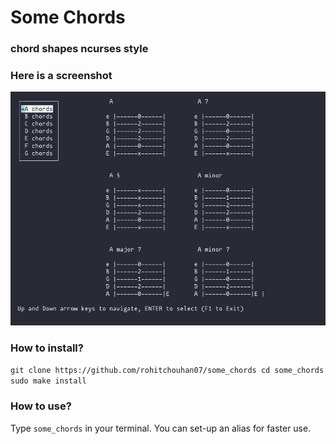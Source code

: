 # Some Chords
### chord shapes ncurses style

### Here is a screenshot

![Some chords!!](/scrot_some_chords.png "Some chords")

### How to install?
`git clone https://github.com/rohitchouhan07/some_chords
cd some_chords
sudo make install`

### How to use?
Type `some_chords` in your terminal.
You can set-up an alias for faster use.
